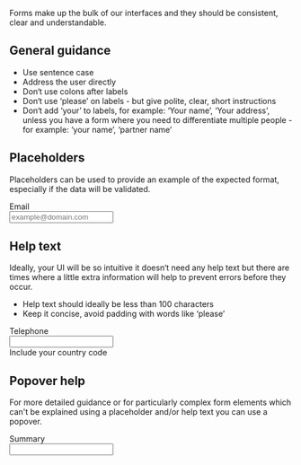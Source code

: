 Forms make up the bulk of our interfaces and they should be consistent, clear and understandable.

## General guidance

* Use sentence case
* Address the user directly
* Don‘t use colons after labels
* Don‘t use ‘please’ on labels - but give polite, clear, short instructions
* Don‘t add ‘your’ to labels, for example: ‘Your name’, ‘Your address’, unless you have a form where you need to differentiate multiple people - for example: ‘your name’, ‘partner name’

## Placeholders

Placeholders can be used to provide an example of the expected format, especially if the data will be validated.

<form class="form--horizontal">
  <div class="form__group">
    <label for="inputTextError" class="control__label">Email</label>
    <div class="controls">
      <input type="text" class="form__control" id="inputTextError" name="inputTextError" placeholder="example@domain.com" />
    </div>
  </div>
</form>

## Help text

Ideally, your UI will be so intuitive it doesn‘t need any help text but there are times where a little extra information will help to prevent errors before they occur.

* Help text should ideally be less than 100 characters
* Keep it concise, avoid padding with words like ‘please’

<form class="form--horizontal">
  <div class="form__group">
    <label for="inputTextError" class="control__label">Telephone</label>
    <div class="controls">
      <input type="text" class="form__control" id="inputTextError" name="inputTextError" />
      <div class="help-block">Include your country code</div>
    </div>
  </div>
</form>

## Popover help

For more detailed guidance or for particularly complex form elements which can't be explained using a placeholder and/or help text you can use a popover.

<form class="form--horizontal">
  <div class="form__group">
    <label for="inputTextError" class="control__label">Summary</label>
    <div class="controls">
      <input type="text" class="form__control" id="inputTextError" name="inputTextError" />
      <i class="icon-info-sign" data-toggle="popover" data-content="Keep your summary short and sweet. This will also be used by search engines (like Google) to help people find your content."></i>
    </div>
  </div>
</form>
